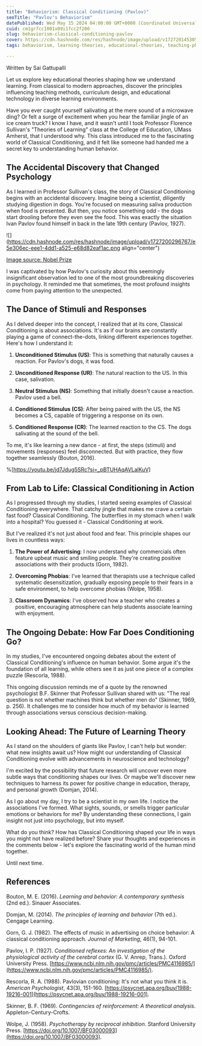```yaml
---
title: "Behaviorism: Classical Conditioning (Pavlov)"
seoTitle: "Pavlov's Behaviorism"
datePublished: Wed May 15 2024 04:00:00 GMT+0000 (Coordinated Universal Time)
cuid: cm1gr7cc1001x09i1fcc2f200
slug: behaviorism-classical-conditioning-pavlov
cover: https://cdn.hashnode.com/res/hashnode/image/upload/v1727201453054/ed5df3b3-72d3-4f27-9e84-3582d4258a4c.jpeg
tags: behaviorism, learning-theories, educational-theories, teaching-philosophies

---
```


Written by Sai Gattupalli

Let us explore key educational theories shaping how we understand learning. From classical to modern approaches, discover the principles influencing teaching methods, curriculum design, and educational technology in diverse learning environments.

Have you ever caught yourself salivating at the mere sound of a microwave ding? Or felt a surge of excitement when you hear the familiar jingle of an ice cream truck? I know I have, and it wasn't until I took Professor Florence Sullivan's "Theories of Learning" class at the College of Education, UMass Amherst, that I understood why. This class introduced me to the fascinating world of Classical Conditioning, and it felt like someone had handed me a secret key to understanding human behavior.

## The Accidental Discovery that Changed Psychology

As I learned in Professor Sullivan's class, the story of Classical Conditioning begins with an accidental discovery. Imagine being a scientist, diligently studying digestion in dogs. You're focused on measuring saliva production when food is presented. But then, you notice something odd - the dogs start drooling before they even see the food. This was exactly the situation Ivan Pavlov found himself in back in the late 19th century (Pavlov, 1927).

![](https://cdn.hashnode.com/res/hashnode/image/upload/v1727200296767/e5e306ec-eee1-4dd1-a525-e68d82eaf1ac.png align="center")

[Image source: Nobel Prize](https://www.nobelprize.org/prizes/medicine/1904/pavlov/facts/)

I was captivated by how Pavlov's curiosity about this seemingly insignificant observation led to one of the most groundbreaking discoveries in psychology. It reminded me that sometimes, the most profound insights come from paying attention to the unexpected.

## The Dance of Stimuli and Responses

As I delved deeper into the concept, I realized that at its core, Classical Conditioning is about associations. It's as if our brains are constantly playing a game of connect-the-dots, linking different experiences together. Here's how I understand it:

1. **Unconditioned Stimulus (US)**: This is something that naturally causes a reaction. For Pavlov's dogs, it was food.
    
2. **Unconditioned Response (UR)**: The natural reaction to the US. In this case, salivation.
    
3. **Neutral Stimulus (NS)**: Something that initially doesn't cause a reaction. Pavlov used a bell.
    
4. **Conditioned Stimulus (CS)**: After being paired with the US, the NS becomes a CS, capable of triggering a response on its own.
    
5. **Conditioned Response (CR)**: The learned reaction to the CS. The dogs salivating at the sound of the bell.
    

To me, it's like learning a new dance - at first, the steps (stimuli) and movements (responses) feel disconnected. But with practice, they flow together seamlessly (Bouton, 2016).

%[https://youtu.be/jd7Jdug5SRc?si=_pBTUHAqAVLalKuV] 

## From Lab to Life: Classical Conditioning in Action

As I progressed through my studies, I started seeing examples of Classical Conditioning everywhere. That catchy jingle that makes me crave a certain fast food? Classical Conditioning. The butterflies in my stomach when I walk into a hospital? You guessed it - Classical Conditioning at work.

But I've realized it's not just about food and fear. This principle shapes our lives in countless ways:

1. **The Power of Advertising**: I now understand why commercials often feature upbeat music and smiling people. They're creating positive associations with their products (Gorn, 1982).
    
2. **Overcoming Phobias**: I've learned that therapists use a technique called systematic desensitization, gradually exposing people to their fears in a safe environment, to help overcome phobias (Wolpe, 1958).
    
3. **Classroom Dynamics**: I've observed how a teacher who creates a positive, encouraging atmosphere can help students associate learning with enjoyment.
    

## The Ongoing Debate: How Far Does Conditioning Go?

In my studies, I've encountered ongoing debates about the extent of Classical Conditioning's influence on human behavior. Some argue it's the foundation of all learning, while others see it as just one piece of a complex puzzle (Rescorla, 1988).

This ongoing discussion reminds me of a quote by the renowned psychologist B.F. Skinner that Professor Sullivan shared with us: "The real question is not whether machines think but whether men do" (Skinner, 1969, p. 256). It challenges me to consider how much of my behavior is learned through associations versus conscious decision-making.

## Looking Ahead: The Future of Learning Theory

As I stand on the shoulders of giants like Pavlov, I can't help but wonder: what new insights await us? How might our understanding of Classical Conditioning evolve with advancements in neuroscience and technology?

I'm excited by the possibility that future research will uncover even more subtle ways that conditioning shapes our lives. Or maybe we'll discover new techniques to harness its power for positive change in education, therapy, and personal growth (Domjan, 2014).

As I go about my day, I try to be a scientist in my own life. I notice the associations I've formed. What sights, sounds, or smells trigger particular emotions or behaviors for me? By understanding these connections, I gain insight not just into psychology, but into myself.

What do you think? How has Classical Conditioning shaped your life in ways you might not have realized before? Share your thoughts and experiences in the comments below - let's explore the fascinating world of the human mind together.

Until next time.

## References

Bouton, M. E. (2016). *Learning and behavior: A contemporary synthesis* (2nd ed.). Sinauer Associates.

Domjan, M. (2014). *The principles of learning and behavior* (7th ed.). Cengage Learning.

Gorn, G. J. (1982). The effects of music in advertising on choice behavior: A classical conditioning approach. *Journal of Marketing*, 46(1), 94-101.

Pavlov, I. P. (1927). *Conditioned reflexes: An investigation of the physiological activity of the cerebral cortex* (G. V. Anrep, Trans.). Oxford University Press. [https://www.ncbi.nlm.nih.gov/pmc/articles/PMC4116985/](https://www.ncbi.nlm.nih.gov/pmc/articles/PMC4116985/).

Rescorla, R. A. (1988). Pavlovian conditioning: It's not what you think it is. *American Psychologist*, 43(3), 151-160. [https://psycnet.apa.org/buy/1988-19216-001](https://psycnet.apa.org/buy/1988-19216-001).

Skinner, B. F. (1969). *Contingencies of reinforcement: A theoretical analysis*. Appleton-Century-Crofts.

Wolpe, J. (1958). *Psychotherapy by reciprocal inhibition*. Stanford University Press. [https://doi.org/10.1007/BF03000093](https://doi.org/10.1007/BF03000093).